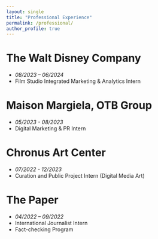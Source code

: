 ```yaml
---
layout: single
title: "Professional Experience"
permalink: /professional/
author_profile: true
---
```


**The Walt Disney Company**  
======
- *08/2023 – 06/2024*  
- Film Studio Integrated Marketing & Analytics Intern  

**Maison Margiela, OTB Group**  
======
- *05/2023 - 08/2023*  
- Digital Marketing & PR Intern  

**Chronus Art Center**  
======
- *07/2022 - 12/2023*  
- Curation and Public Project Intern (Digital Media Art)  

**The Paper**  
======
- *04/2022 – 09/2022*  
- International Journalist Intern
- Fact-checking Program
